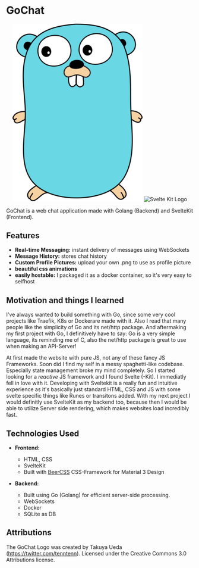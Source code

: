 # GoChat

<p align="center">
<img alt="golang gopher - gochat logo" src="src/website/static/favicon.png" width="350"/>
<img alt="Svelte Kit Logo" src="https://github.com/sveltejs/branding/blob/master/svelte-vertical.png" width="400"/>


</p>

GoChat is a web chat application made with Golang (Backend) and SvelteKit (Frontend).

## Features

- **Real-time Messaging:** instant delivery of messages using WebSockets
- **Message History:** stores chat history
- **Custom Profile Pictures:** upload your own .png to use as profile picture
- **beautiful css animations**
- **easily hostable:** I packaged it as a docker container, so it's very easy to selfhost

## Motivation and things I learned

I've always wanted to build something with Go, since some very cool projects like Traefik, K8s or
Dockerare made with it. Also I read that many people like the simplicity of Go and its net/http package.
And aftermaking my first project with Go, I definitively have to say: Go is a very simple language, 
its reminding me of C, also the net/http package is great to use when making an API-Server!

At first made the website with pure JS, not any of these fancy JS Frameworks. Soon did I find my self in
a messy spaghetti-like codebase. Especially state management broke my mind completely. So I started looking
for a _reactive_ JS framework and I found Svelte (-Kit). I immediatly fell in love with it. Developing with
Sveltekit is a really fun and intuitive experience as it's basically just standard HTML, CSS and JS with
some svelte specific things like Runes or transitons added. With my next project I would definitly use
SvelteKit as my backend too, because then I would be able to utilize Server side rendering, which
makes websites load incredibly fast.


## Technologies Used

- **Frontend:**
    - HTML, CSS
    - SvelteKit
    - Built with [BeerCSS](https://beercss.com) CSS-Framework for Material 3 Design

- **Backend:**
    - Built using Go (Golang) for efficient server-side processing.
    - WebSockets
    - Docker
    - SQLite as DB

## Attributions

  The GoChat Logo was created by Takuya Ueda (https://twitter.com/tenntenn). Licensed under the Creative
  Commons 3.0 Attributions license.
